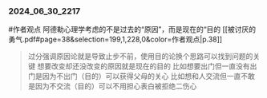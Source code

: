 ### 2024_06_30_2217
#作者观点 阿德勒心理学考虑的不是过去的“原因”，⽽是现在的“目的
[[被讨厌的勇气.pdf#page=38&selection=199,1,228,0&color=作者观点|p.38]]

>过分强调原因论就是导致止步不前，使用目的论换个思路可以找到问题的关键
> 想要改变却还没改变的原因就是现在的目的
> 比如想要出门但一直没有出门是因为不出门（目的）可以获得父母的关心
> 比如想和人交流但一直不敢是因为不交流（目的）可以不用担心表白被拒绝二伤心
> 